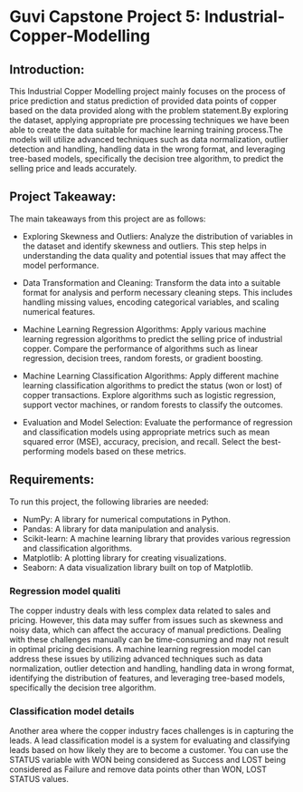 # Guvi Capstone Project 5: Industrial-Copper-Modelling

## Introduction:
This Industrial Copper Modelling project mainly focuses on the process of price prediction and status prediction of provided data points of copper based on the data provided along with the problem statement.By exploring the dataset, applying appropriate pre processing techniques we have been able to create the data suitable for machine learning training process.The models will utilize advanced techniques such as data normalization, outlier detection and handling, handling data in the wrong format, and leveraging tree-based models, specifically the decision tree algorithm, to predict the selling price and leads accurately.

## Project Takeaway:
The main takeaways from this project are as follows:

- Exploring Skewness and Outliers: Analyze the distribution of variables in the dataset and identify skewness and outliers. This step helps in understanding the data quality and potential issues that may affect the model performance.

- Data Transformation and Cleaning: Transform the data into a suitable format for analysis and perform necessary cleaning steps. This includes handling missing values, encoding categorical variables, and scaling numerical features.

- Machine Learning Regression Algorithms: Apply various machine learning regression algorithms to predict the selling price of industrial copper. Compare the performance of algorithms such as linear regression, decision trees, random forests, or gradient boosting.

- Machine Learning Classification Algorithms: Apply different machine learning classification algorithms to predict the status (won or lost) of copper transactions. Explore algorithms such as logistic regression, support vector machines, or random forests to classify the outcomes.

- Evaluation and Model Selection: Evaluate the performance of regression and classification models using appropriate metrics such as mean squared error (MSE), accuracy, precision, and recall. Select the best-performing models based on these metrics.


## Requirements:

To run this project, the following libraries are needed:

* NumPy: A library for numerical computations in Python.
* Pandas: A library for data manipulation and analysis.
* Scikit-learn: A machine learning library that provides various regression and classification algorithms.
* Matplotlib: A plotting library for creating visualizations.
* Seaborn: A data visualization library built on top of Matplotlib.


### Regression model qualiti
The copper industry deals with less complex data related to sales and pricing. However, this data may suffer from issues such as skewness and noisy data, which can affect the accuracy of manual predictions. Dealing with these challenges manually can be time-consuming and may not result in optimal pricing decisions. A machine learning regression model can address these issues by utilizing advanced techniques such as data normalization, outlier detection and handling, handling data in wrong format, identifying the distribution of features, and leveraging tree-based models, specifically the decision tree algorithm.

### Classification model details
Another area where the copper industry faces challenges is in capturing the leads. A lead classification model is a system for evaluating and classifying leads based on how likely they are to become a customer. You can use the STATUS variable with WON being considered as Success and LOST being considered as Failure and remove data points other than WON, LOST STATUS values.
